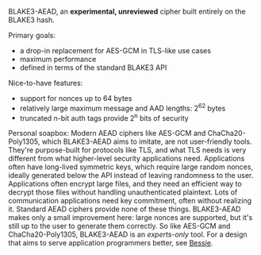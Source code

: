 BLAKE3-AEAD, an **experimental, unreviewed** cipher built entirely on the
BLAKE3 hash.

Primary goals:
- a drop-in replacement for AES-GCM in TLS-like use cases
- maximum performance
- defined in terms of the standard BLAKE3 API

Nice-to-have features:
- support for nonces up to 64 bytes
- relatively large maximum message and AAD lengths: 2<sup>62</sup> bytes
- truncated n-bit auth tags provide 2<sup>n</sup> bits of security

Personal soapbox: Modern AEAD ciphers like AES-GCM and ChaCha20-Poly1305, which
BLAKE3-AEAD aims to imitate, are not user-friendly tools. They're purpose-built
for protocols like TLS, and what TLS needs is very different from what
higher-level security applications need. Applications often have long-lived
symmetric keys, which require large random nonces, ideally generated below the
API instead of leaving randomness to the user. Applications often encrypt large
files, and they need an efficient way to decrypt those files without handling
unauthenticated plaintext. Lots of communication applications need key
commitment, often without realizing it. Standard AEAD ciphers provide none of
these things. BLAKE3-AEAD makes only a small improvement here: large nonces are
supported, but it's still up to the user to generate them correctly. So like
AES-GCM and ChaCha20-Poly1305, BLAKE3-AEAD is an *experts-only* tool. For a
design that aims to serve application programmers better, see
[Bessie](https://github.com/oconnor663/bessie).

